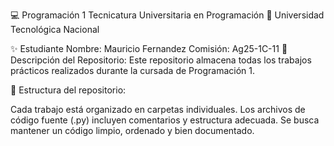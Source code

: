 💻 Programación 1
Tecnicatura Universitaria en Programación
📍 Universidad Tecnológica Nacional

✨ Estudiante
Nombre: Mauricio Fernandez
Comisión: Ag25-1C-11
📂 Descripción del Repositorio:
Este repositorio almacena todas los trabajos prácticos realizados durante la cursada de Programación 1.

📌 Estructura del repositorio:

Cada trabajo está organizado en carpetas individuales.
Los archivos de código fuente (.py) incluyen comentarios y estructura adecuada.
Se busca mantener un código limpio, ordenado y bien documentado.
